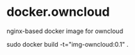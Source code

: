docker.owncloud
===============

nginx-based docker image for owncloud


sudo docker build -t="img-owncloud:0.1" .
